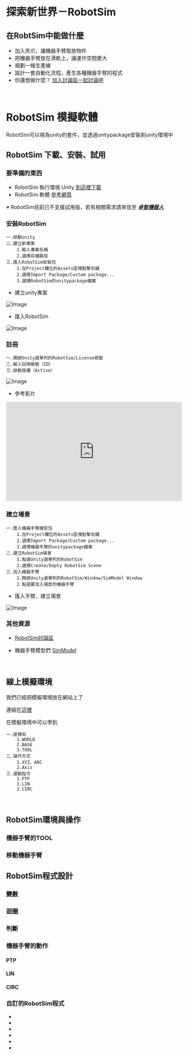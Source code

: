 # 探索新世界－RobotSim

## 在RobtSim中能做什麼

- 加入夾爪，讓機器手臂取放物件
- 把機器手臂放在滑軌上，讓運作空間更大
- 規劃一條生產線
- 設計一套自動化流程，產生各種機器手臂的程式
- 你還想做什麼？ [加入討論區一起討論吧](http://forum.wtech.com.tw)

<br/>

# RobotSim 模擬軟體

RobotSim可以視為unity的套件，並透過unitypackage安裝到unity環境中

## RobotSim 下載、安裝、試用

### 要準備的東西

- RobotSim 執行環境 Unity [到這裡下載](https://store.unity.com/#plans-individual)
- RobotSim 軟體 [參考網頁](http://www.wtech.com.tw/robotsim/download)

※ RobotSim目前已不支援試用版，若有相關需求請來信至 [***卓智機器人***](http://www.wtech.com.tw)

### 安裝RobotSim

    一.啟動unity
    二.建立新專案
        1.輸入專案名稱
        2.選擇存檔路徑
    三.匯入RobotSim安裝包
        1.在Project欄位的Assets區塊點擊右鍵
        2.選擇Import Package/Custom package...
        3.選擇RobotSim的unitypackage檔案

- 建立unity專案

![Image](./img/Sim/CreateUnityProject.gif)

- 匯入RobotSim

![Image](./img/Sim/ImportRobotSim.gif)

### 註冊

    一.開啟Unity選單列的RobotSim/License視窗
    二.輸入試用帳號（ID）
    三.啟動授權（Active）

![Image](./img/Sim/RobotSimActive.jpg)

- 參考影片
<iframe width="480" height="270" src="https://www.youtube.com/embed/xv4v_fOwAC0?controls=0" frameborder="0" allow="accelerometer; autoplay; clipboard-write; encrypted-media; gyroscope; picture-in-picture" allowfullscreen></iframe>


### 建立場景

    一.匯入機器手臂模型包
        1.在Project欄位的Assets區塊點擊右鍵
        2.選擇Import Package/Custom package...
        3.選擇機器手臂的unitypackage檔案
    二.建立RobotSim場景
        1.點選Unity選單列的RobotSim
        2.選擇Create/Empty RobotSim Scene
    三.加入機器手臂
        1.開啟Unity選單列的RobotSim/Window/SimModel Window
        2.點選要加入場景的機器手臂


- 匯入手臂、建立場景

![Image](./img/Sim/ImportRobotCreateScene.gif)

### 其他資源

- [RobotSim討論區](http://forum.wtech.com.tw/viewforum.php?f=17&sid=4a42cdd8643e5518dd23f732ca23f0c4)

- 機器手臂模型們 [SimModel](http://www.wtech.com.tw/robotsim/simmodel)

<br/>

## 線上模擬環境

我們已經把模擬環境放在網站上了

連結在[這裡](http://www.wtech.com.tw/robotsim/demo)

在模擬環境中可以學到

    一.座標系
        1.WORLD
        2.BASE
        3.TOOL
    二.操作方式
        1.XYZ、ABC
        2.Axis
    三.運動指令
        1.PTP
        2.LIN
        3.CIRC

<br/>

## RobotSim環境與操作

### 機器手臂的TOOL

### 移動機器手臂

## RobotSim程式設計

### 變數

### 迴圈

### 判斷

### 機器手臂的動作

#### PTP

#### LIN

#### CIRC

### 自訂的RobotSim程式

-
-
-
-
-
-
